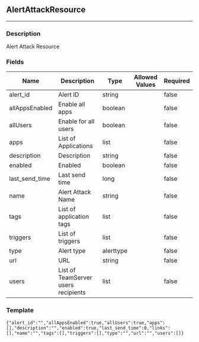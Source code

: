 ## AlertAttackResource
---
### Description
Alert Attack Resource
### Fields
| Name | Description | Type | Allowed Values | Required |
| ---- | ----------- | ---- | -------------- | -------- |
| alert_id | Alert ID | string |  | false |
| allAppsEnabled | Enable all apps | boolean |  | false |
| allUsers | Enable for all users | boolean |  | false |
| apps | List of Applications | list |  | false |
| description | Description | string |  | false |
| enabled | Enabled | boolean |  | false |
| last_send_time | Last send time | long |  | false |
| name | Alert Attack Name | string |  | false |
| tags | List of application tags | list |  | false |
| triggers | List of triggers | list |  | false |
| type | Alert type | alerttype |  | false |
| url | URL | string |  | false |
| users | List of TeamServer users recipients | list |  | false |
### Template
```
{"alert_id":"","allAppsEnabled":true,"allUsers":true,"apps":[],"description":"","enabled":true,"last_send_time":0,"links":[],"name":"","tags":[],"triggers":[],"type":"","url":"","users":[]}
```
